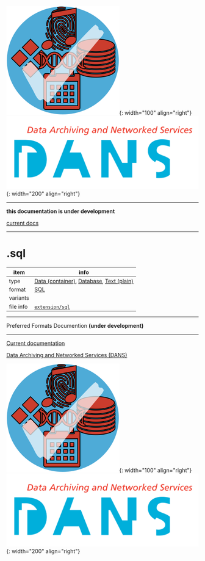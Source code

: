 ![img](../images/formats.png){: width="100" align="right"}
![img](../images/DANS.png){: width="200" align="right"}

---

**this documentation is under development**

[current docs]({{preferredFormats}})

---



# .sql

item | info
--- | ---
type | [Data (container)](../dataTypes/dataContainer.md), [Database](../dataTypes/database.md), [Text (plain)](../dataTypes/textPlain.md)
format | [SQL](../fileFormats/sql.md)
variants | 
file info | [`extension/sql`]({{fileinfo}}/sql)




---

Preferred Formats Documention **(under development)**

---

[Current documentation]({{preferredFormats}})

[Data Archiving and Networked Services (DANS)]({{dans}})

![img](../images/formats.png){: width="100" align="right"}
![img](../images/DANS.png){: width="200" align="right"}
